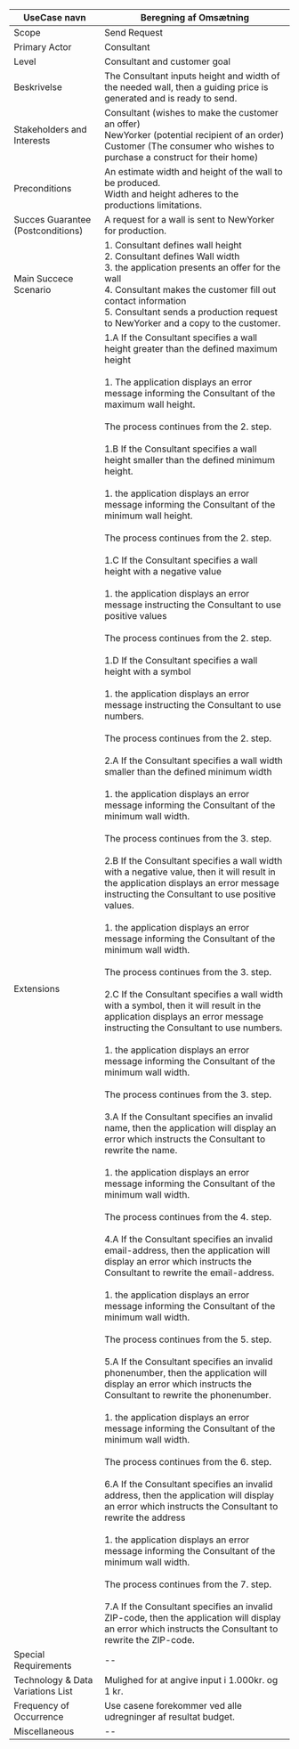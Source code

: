 
UseCase navn | Beregning af Omsætning | 
-------------| -------------------------------| 
Scope        | Send Request
Primary Actor| Consultant
Level        | Consultant and customer goal
Beskrivelse  | The Consultant inputs height and width of the needed wall, then a guiding price is generated and is ready to send.
Stakeholders and Interests | Consultant (wishes to make the customer an offer)<br>NewYorker (potential recipient of an order)<br>Customer (The consumer who wishes to purchase a construct for their home)
Preconditions | An estimate width and height of the wall to be produced. <br> Width and height adheres to the productions limitations.
Succes Guarantee<br>(Postconditions) | A request for a wall is sent to NewYorker for production.
Main Succece Scenario |  1. Consultant defines wall height<br> 2. Consultant defines Wall width <br> 3. the application presents an offer for the wall<br> 4. Consultant makes the customer fill out contact information <br> 5. Consultant sends a production request to NewYorker and a copy to the customer.
Extensions | 1.A If the Consultant specifies a wall height greater than the defined maximum height<br><br> 1. The application displays an error message informing the Consultant of the maximum wall height.<br><br> The process continues from the 2. step.<br><br> 1.B If the Consultant specifies a wall height smaller than the defined minimum height.<br><br> 1. the application displays an error message informing the Consultant of the minimum wall height.<br><br> The process continues from the 2. step.<br><br> 1.C If the Consultant specifies a wall height with a negative value<br><br> 1. the application displays an error message instructing the Consultant to use positive values <br><br> The process continues from the 2. step.<br><br> 1.D If the Consultant specifies a wall height with a symbol<br><br> 1. the application displays an error message instructing the Consultant to use numbers.<br><br> The process continues from the 2. step.<br><br>2.A If the Consultant specifies a wall width smaller than the defined minimum width<br><br> 1. the application displays an error message informing the Consultant of the minimum wall width.<br><br> The process continues from the 3. step.<br><br>2.B If the Consultant specifies a wall width with a negative value, then it will result in the application displays an error message instructing the Consultant to use positive values.<br><br> 1. the application displays an error message informing the Consultant of the minimum wall width.<br><br> The process continues from the 3. step.<br><br>2.C If the Consultant specifies a wall width with a symbol, then it will result in the application displays an error message instructing the Consultant to use numbers.<br><br> 1. the application displays an error message informing the Consultant of the minimum wall width.<br><br> The process continues from the 3. step.<br><br> 3.A If the Consultant specifies an invalid name, then the application will display an error which instructs the Consultant to rewrite the name.<br><br> 1. the application displays an error message informing the Consultant of the minimum wall width.<br><br> The process continues from the 4. step.<br><br> 4.A If the Consultant specifies an invalid email-address, then the application will display an error which instructs the Consultant to rewrite the email-address.<br><br> 1. the application displays an error message informing the Consultant of the minimum wall width.<br><br> The process continues from the 5. step.<br><br> 5.A If the Consultant specifies an invalid phonenumber, then the application will display an error which instructs the Consultant to rewrite the phonenumber.<br><br> 1. the application displays an error message informing the Consultant of the minimum wall width.<br><br> The process continues from the 6. step.<br><br> 6.A If the Consultant specifies an invalid address, then the application will display an error which instructs the Consultant to rewrite the address<br><br> 1. the application displays an error message informing the Consultant of the minimum wall width.<br><br> The process continues from the 7. step.<br><br> 7.A If the Consultant specifies an invalid ZIP-code, then the application will display an error which instructs the Consultant to rewrite the ZIP-code.
Special Requirements | --
Technology & Data Variations List | Mulighed for at angive input i 1.000kr. og 1 kr.
Frequency of Occurrence | Use casene forekommer ved alle udregninger af resultat budget.
Miscellaneous | -- 

